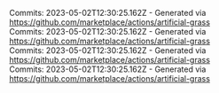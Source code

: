 Commits: 2023-05-02T12:30:25.162Z - Generated via https://github.com/marketplace/actions/artificial-grass
<br>
Commits: 2023-05-02T12:30:25.162Z - Generated via https://github.com/marketplace/actions/artificial-grass
<br>
Commits: 2023-05-02T12:30:25.162Z - Generated via https://github.com/marketplace/actions/artificial-grass
<br>
Commits: 2023-05-02T12:30:25.162Z - Generated via https://github.com/marketplace/actions/artificial-grass
<br>
